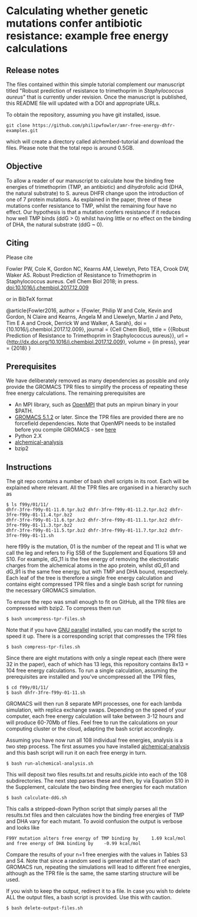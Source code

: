 # Calculating whether genetic mutations confer antibiotic resistance: example free energy calculations

## Release notes

The files contained within this simple tutorial complement our manuscript titled "Robust prediction of resistance to trimethoprim in *Staphylococcus aureus*" that is currently under revision. Once the manuscript is published, this README file will updated with a DOI and appropriate URLs.

To obtain the repository, assuming you have git installed, issue.

    git clone https://github.com/philipwfowler/amr-free-energy-dhfr-examples.git 

which will create a directory called alchembed-tutorial and download the files. Please note that the total repo is around 0.5GB.

## Objective

To allow a reader of our manuscript to calculate how the binding free energies of trimethoprim (TMP, an antibiotic) and dihydrofolic acid (DHA, the natural substrate) to S. aureus DHFR change upon the introduction of one of 7 protein mutations. As explained in the paper, three of these mutations confer resistance to TMP, whilst the remaining four have no effect. Our hypothesis is that a mutation confers resistance if it reduces how well TMP binds (ddG > 0) whilst having little or no effect on the binding of DHA, the natural substrate (ddG ~ 0).

## Citing

Please cite

Fowler PW, Cole K, Gordon NC, Kearns AM, Llewelyn, Peto TEA, Crook DW, Waker AS. Robust Prediction of Resistance to Trimethoprim in Staphylococcus aureus. Cell Chem Biol 2018; in press. [doi:10.1016/j.chembiol.2017.12.009](http://dx.doi.org/10.1016/j.chembiol.2017.12.009)

or in BibTeX format

@article{Fowler2016,
author = {Fowler, Philip W and Cole, Kevin and Gordon, N Claire and Kearns, Angela M and Llewelyn, Martin J and Peto, Tim E A  and Crook, Derrick W and Walker, A Sarah},
doi = {10.1016/j.chembiol.2017.12.009},
journal = {Cell Chem Biol},
title = {{Robust Prediction of Resistance to Trimethoprim in Staphylococcus aureus}},
url = {http://dx.doi.org/10.1016/j.chembiol.2017.12.009},
volume = {in press},
year = {2018}
}

## Prerequisites

We have deliberately removed as many dependencies as possible and only provide the GROMACS TPR files to simplify the process of repeating these free energy calculations. The remaining prerequisites are

- An MPI library, such as [OpenMPI](https://www.open-mpi.org) that puts an mpirun binary in your $PATH.
- [GROMACS 5.1.2](http://www.gromacs.org) or later. Since the TPR files are provided there are no forcefield dependencies. Note that OpenMPI needs to be installed before you compile GROMACS - see [here](http://manual.gromacs.org/documentation/2016.4/install-guide/index.html)
- Python 2.X
- [alchemical-analysis](https://github.com/MobleyLab/alchemical-analysis)
- bzip2

## Instructions

The git repo contains a number of bash shell scripts in its root. Each will be explained where relevant. All the TPR files are organised in a hierarchy such as 

	$ ls f99y/01/11/
	dhfr-3fre-f99y-01-11.0.tpr.bz2 dhfr-3fre-f99y-01-11.2.tpr.bz2 dhfr-3fre-f99y-01-11.4.tpr.bz2 
	dhfr-3fre-f99y-01-11.6.tpr.bz2 dhfr-3fre-f99y-01-11.1.tpr.bz2 dhfr-3fre-f99y-01-11.3.tpr.bz2 
	dhfr-3fre-f99y-01-11.5.tpr.bz2 dhfr-3fre-f99y-01-11.7.tpr.bz2 dhfr-3fre-f99y-01-11.sh
	
here f99y is the mutation, 01 is the number of the repeat and 11 is what we call the leg and refers to Fig S5B of the Supplement and Equations S9 and S10. For example, dG_11 is the free energy of removing the electrostatic charges from the alchemical atoms in the apo protein, whilst dG_61 and dG_91 is the same free energy, but with TMP and DHA bound, respectively. Each leaf of the tree is therefore a single free energy calculation and contains eight compressed TPR files and a single bash script for running the necessary GROMACS simulation.

To ensure the repo was small enough to fit on GitHub, all the TPR files are compressed with bzip2. To compress them run

	$ bash uncompress-tpr-files.sh 
	
Note that if you have [GNU parallel](https://www.gnu.org/software/parallel/) installed, you can modify the script to speed it up. There is a corresponding script that compresses the TPR files

	$ bash compress-tpr-files.sh 

Since there are eight mutations with only a single repeat each (there were 32 in the paper), each of which has 13 legs, this repository contains 8x13 = 104 free energy calculations. To run a single calculation, assuming the prerequisites are installed and you've uncompressed all the TPR files, 

	$ cd f99y/01/11/
	$ bash dhfr-3fre-f99y-01-11.sh 

GROMACS will then run 8 separate MPI processes, one for each lambda simulation, with replica exchange swaps. Depending on the speed of your computer, each free energy calculation will take between 3-12 hours and will produce 60-70Mb of files. Feel free to run the calculations on your computing cluster or the cloud, adapting the bash script accordingly.

Assuming you have now run all 108 individual free energies, analysis is a two step process. The first assumes you have installed [alchemical-analysis](https://github.com/MobleyLab/alchemical-analysis) and this bash script will run it on each free energy in turn.

	$ bash run-alchemical-analysis.sh 
	
This will deposit two files results.txt and results.pickle into each of the 108 subdirectories. The next step parses these and then, by via Equation S10 in the Supplement, calculate the two binding free energies for each mutation

	$ bash calculate-ddG.sh 
	
This calls a stripped-down Python script that simply parses all the results.txt files and then calculates how the binding free energies of TMP and DHA vary for each mutant. To avoid confusion the output is verbose and looks like

    F99Y mutation alters free energy of TMP binding by     1.69 kcal/mol and free energy of DHA binding by    -0.99 kcal/mol

Compare the results of your n=1 free energies with the values in Tables S3 and S4. Note that since a random seed is generated at the start of each GROMACS run, repeating the simulations will lead to different free energies, although as the TPR file is the same, the same starting structure will be used.

If you wish to keep the output, redirect it to a file. In case you wish to delete ALL the output files, a bash script is provided. Use this with caution.

	$ bash delete-output-files.sh 


